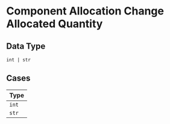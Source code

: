 
# Component Allocation Change Allocated Quantity

## Data Type

`int | str`

## Cases

| Type |
|  --- |
| `int` |
| `str` |

